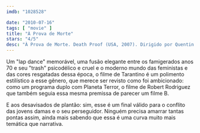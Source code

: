 ```yaml
---
imdb: "1028528"

date: "2010-07-16"
tags: [ "movie" ]
title: "À Prova de Morte"
stars: "4/5"
desc: "À Prova de Morte. Death Proof (USA, 2007). Dirigido por Quentin Tarantino. Escrito por Quentin Tarantino. Com Kurt Russell, Zoë Bell, Rosario Dawson, Vanessa Ferlito, Sydney Tamiia Poitier, Tracie Thoms, Rose McGowan, Jordan Ladd, Mary Elizabeth Winstead."
---
```

Um "lap dance" memorável, uma fusão elegante entre os famigerados anos 70 e seu "trash" psicodélico e cruel e o moderno mundo das feministas e das cores resgatadas dessa época, o filme de Tarantino é um polimento estilístico a esse gênero, que merece ser revisto como foi ambicionado: como um programa duplo com Planeta Terror, o filme de Robert Rodriguez que também seguia essa mesma premissa de parecer um filme B.

E aos desavisados de plantão: sim, esse é um final válido para o conflito das jovens damas e o seu perseguidor. Ninguém precisa amarrar tantas pontas assim, ainda mais sabendo que essa é uma curva muito mais temática que narrativa.
